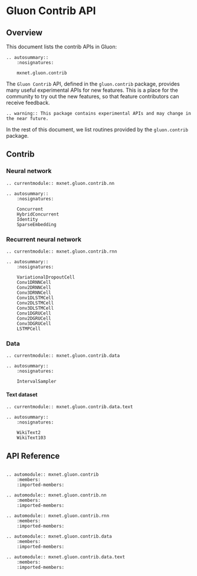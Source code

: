# Gluon Contrib API

## Overview

This document lists the contrib APIs in Gluon:

```eval_rst
.. autosummary::
    :nosignatures:

    mxnet.gluon.contrib
```

The `Gluon Contrib` API, defined in the `gluon.contrib` package, provides
many useful experimental APIs for new features.
This is a place for the community to try out the new features,
so that feature contributors can receive feedback.

```eval_rst
.. warning:: This package contains experimental APIs and may change in the near future.
```

In the rest of this document, we list routines provided by the `gluon.contrib` package.

## Contrib

### Neural network

```eval_rst
.. currentmodule:: mxnet.gluon.contrib.nn

.. autosummary::
    :nosignatures:

    Concurrent
    HybridConcurrent
    Identity
    SparseEmbedding
```

### Recurrent neural network

```eval_rst
.. currentmodule:: mxnet.gluon.contrib.rnn

.. autosummary::
    :nosignatures:

    VariationalDropoutCell
    Conv1DRNNCell
    Conv2DRNNCell
    Conv3DRNNCell
    Conv1DLSTMCell
    Conv2DLSTMCell
    Conv3DLSTMCell
    Conv1DGRUCell
    Conv2DGRUCell
    Conv3DGRUCell
    LSTMPCell
```

### Data

```eval_rst
.. currentmodule:: mxnet.gluon.contrib.data

.. autosummary::
    :nosignatures:

    IntervalSampler
```

#### Text dataset

```eval_rst
.. currentmodule:: mxnet.gluon.contrib.data.text

.. autosummary::
    :nosignatures:

    WikiText2
    WikiText103
```

## API Reference

<script type="text/javascript" src='../../../_static/js/auto_module_index.js'></script>

```eval_rst

.. automodule:: mxnet.gluon.contrib
    :members:
    :imported-members:

.. automodule:: mxnet.gluon.contrib.nn
    :members:
    :imported-members:

.. automodule:: mxnet.gluon.contrib.rnn
    :members:
    :imported-members:

.. automodule:: mxnet.gluon.contrib.data
    :members:
    :imported-members:

.. automodule:: mxnet.gluon.contrib.data.text
    :members:
    :imported-members:

```

<script>auto_index("api-reference");</script>
